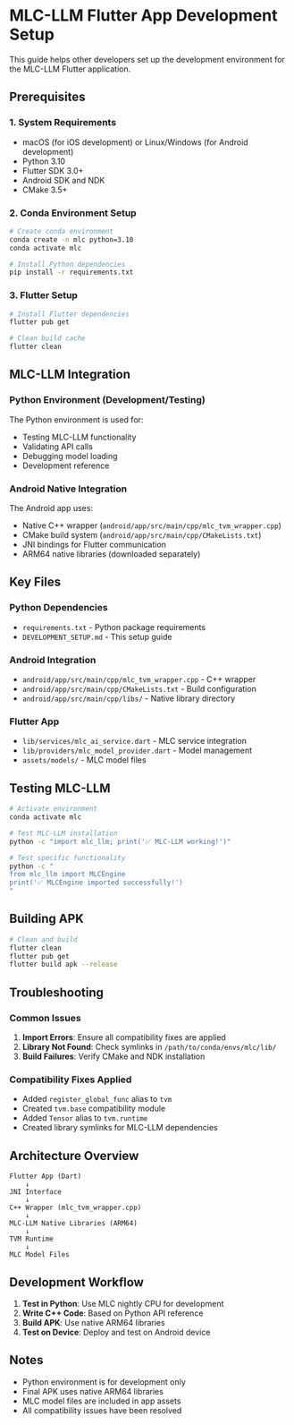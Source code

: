 # MLC-LLM Flutter App Development Setup

This guide helps other developers set up the development environment for the MLC-LLM Flutter application.

## Prerequisites

### 1. System Requirements
- macOS (for iOS development) or Linux/Windows (for Android development)
- Python 3.10
- Flutter SDK 3.0+
- Android SDK and NDK
- CMake 3.5+

### 2. Conda Environment Setup

```bash
# Create conda environment
conda create -n mlc python=3.10
conda activate mlc

# Install Python dependencies
pip install -r requirements.txt
```

### 3. Flutter Setup

```bash
# Install Flutter dependencies
flutter pub get

# Clean build cache
flutter clean
```

## MLC-LLM Integration

### Python Environment (Development/Testing)
The Python environment is used for:
- Testing MLC-LLM functionality
- Validating API calls
- Debugging model loading
- Development reference

### Android Native Integration
The Android app uses:
- Native C++ wrapper (`android/app/src/main/cpp/mlc_tvm_wrapper.cpp`)
- CMake build system (`android/app/src/main/cpp/CMakeLists.txt`)
- JNI bindings for Flutter communication
- ARM64 native libraries (downloaded separately)

## Key Files

### Python Dependencies
- `requirements.txt` - Python package requirements
- `DEVELOPMENT_SETUP.md` - This setup guide

### Android Integration
- `android/app/src/main/cpp/mlc_tvm_wrapper.cpp` - C++ wrapper
- `android/app/src/main/cpp/CMakeLists.txt` - Build configuration
- `android/app/src/main/cpp/libs/` - Native library directory

### Flutter App
- `lib/services/mlc_ai_service.dart` - MLC service integration
- `lib/providers/mlc_model_provider.dart` - Model management
- `assets/models/` - MLC model files

## Testing MLC-LLM

```bash
# Activate environment
conda activate mlc

# Test MLC-LLM installation
python -c "import mlc_llm; print('✅ MLC-LLM working!')"

# Test specific functionality
python -c "
from mlc_llm import MLCEngine
print('✅ MLCEngine imported successfully!')
"
```

## Building APK

```bash
# Clean and build
flutter clean
flutter pub get
flutter build apk --release
```

## Troubleshooting

### Common Issues

1. **Import Errors**: Ensure all compatibility fixes are applied
2. **Library Not Found**: Check symlinks in `/path/to/conda/envs/mlc/lib/`
3. **Build Failures**: Verify CMake and NDK installation

### Compatibility Fixes Applied

- Added `register_global_func` alias to `tvm`
- Created `tvm.base` compatibility module
- Added `Tensor` alias to `tvm.runtime`
- Created library symlinks for MLC-LLM dependencies

## Architecture Overview

```
Flutter App (Dart)
    ↓
JNI Interface
    ↓
C++ Wrapper (mlc_tvm_wrapper.cpp)
    ↓
MLC-LLM Native Libraries (ARM64)
    ↓
TVM Runtime
    ↓
MLC Model Files
```

## Development Workflow

1. **Test in Python**: Use MLC nightly CPU for development
2. **Write C++ Code**: Based on Python API reference
3. **Build APK**: Use native ARM64 libraries
4. **Test on Device**: Deploy and test on Android device

## Notes

- Python environment is for development only
- Final APK uses native ARM64 libraries
- MLC model files are included in app assets
- All compatibility issues have been resolved

